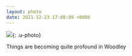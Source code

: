 ```yaml
---
layout: photo
date: 2021-12-23 17:08:09 +0000
---
```

![](https://colinseymour.co.uk/img/6d33a566dea9f7603d882f5bd8a6f2f8038df17a5c91926ac1cfc7e8e752cd33.jpeg){: .u-photo}
  
Things are becoming quite profound in Woodley
